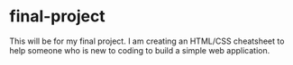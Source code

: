 # final-project
This will be for my final project. I am creating an HTML/CSS cheatsheet to help someone who is new to coding to build a simple web application.
